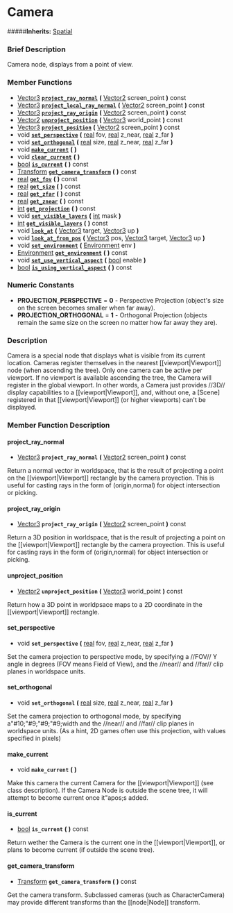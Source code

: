 #  Camera  
#####**Inherits:** [Spatial](class_spatial)

###  Brief Description  
Camera node, displays from a point of view.

###  Member Functions 
  * [Vector3](class_vector3)  **[`project_ray_normal`](#project_ray_normal)**  **(** [Vector2](class_vector2) screen_point  **)** const
  * [Vector3](class_vector3)  **[`project_local_ray_normal`](#project_local_ray_normal)**  **(** [Vector2](class_vector2) screen_point  **)** const
  * [Vector3](class_vector3)  **[`project_ray_origin`](#project_ray_origin)**  **(** [Vector2](class_vector2) screen_point  **)** const
  * [Vector2](class_vector2)  **[`unproject_position`](#unproject_position)**  **(** [Vector3](class_vector3) world_point  **)** const
  * [Vector3](class_vector3)  **[`project_position`](#project_position)**  **(** [Vector2](class_vector2) screen_point  **)** const
  * void  **[`set_perspective`](#set_perspective)**  **(** [real](class_real) fov, [real](class_real) z_near, [real](class_real) z_far  **)**
  * void  **[`set_orthogonal`](#set_orthogonal)**  **(** [real](class_real) size, [real](class_real) z_near, [real](class_real) z_far  **)**
  * void  **[`make_current`](#make_current)**  **(** **)**
  * void  **[`clear_current`](#clear_current)**  **(** **)**
  * [bool](class_bool)  **[`is_current`](#is_current)**  **(** **)** const
  * [Transform](class_transform)  **[`get_camera_transform`](#get_camera_transform)**  **(** **)** const
  * [real](class_real)  **[`get_fov`](#get_fov)**  **(** **)** const
  * [real](class_real)  **[`get_size`](#get_size)**  **(** **)** const
  * [real](class_real)  **[`get_zfar`](#get_zfar)**  **(** **)** const
  * [real](class_real)  **[`get_znear`](#get_znear)**  **(** **)** const
  * [int](class_int)  **[`get_projection`](#get_projection)**  **(** **)** const
  * void  **[`set_visible_layers`](#set_visible_layers)**  **(** [int](class_int) mask  **)**
  * [int](class_int)  **[`get_visible_layers`](#get_visible_layers)**  **(** **)** const
  * void  **[`look_at`](#look_at)**  **(** [Vector3](class_vector3) target, [Vector3](class_vector3) up  **)**
  * void  **[`look_at_from_pos`](#look_at_from_pos)**  **(** [Vector3](class_vector3) pos, [Vector3](class_vector3) target, [Vector3](class_vector3) up  **)**
  * void  **[`set_environment`](#set_environment)**  **(** [Environment](class_environment) env  **)**
  * [Environment](class_environment)  **[`get_environment`](#get_environment)**  **(** **)** const
  * void  **[`set_use_vertical_aspect`](#set_use_vertical_aspect)**  **(** [bool](class_bool) enable  **)**
  * [bool](class_bool)  **[`is_using_vertical_aspect`](#is_using_vertical_aspect)**  **(** **)** const

###  Numeric Constants  
  * **PROJECTION_PERSPECTIVE** = **0** - Perspective Projection (object's size on the screen becomes smaller when far away).
  * **PROJECTION_ORTHOGONAL** = **1** - Orthogonal Projection (objects remain the same size on the screen no matter how far away they are).

###  Description  
Camera is a special node that displays what is visible from its current location. Cameras register themselves in the nearest [[viewport|Viewport]] node (when ascending the tree). Only one camera can be active per viewport. If no viewport is available ascending the tree, the Camera will register in the global viewport. In other words, a Camera just provides //3D// display capabilities to a [[viewport|Viewport]], and, without one, a [Scene] registered in that [[viewport|Viewport]] (or higher viewports) can't be displayed.

###  Member Function Description  

#### <a name="project_ray_normal">project_ray_normal</a>
  * [Vector3](class_vector3)  **`project_ray_normal`**  **(** [Vector2](class_vector2) screen_point  **)** const

Return a normal vector in worldspace, that is the result of projecting a point on the [[viewport|Viewport]] rectangle by the camera proyection. This is useful for casting rays in the form of (origin,normal) for object intersection or picking.

#### <a name="project_ray_origin">project_ray_origin</a>
  * [Vector3](class_vector3)  **`project_ray_origin`**  **(** [Vector2](class_vector2) screen_point  **)** const

Return a 3D position in worldspace, that is the result of projecting a point on the [[viewport|Viewport]] rectangle by the camera proyection. This is useful for casting rays in the form of (origin,normal) for object intersection or picking.

#### <a name="unproject_position">unproject_position</a>
  * [Vector2](class_vector2)  **`unproject_position`**  **(** [Vector3](class_vector3) world_point  **)** const

Return how a 3D point in worldpsace maps to a 2D coordinate in the [[viewport|Viewport]] rectangle.

#### <a name="set_perspective">set_perspective</a>
  * void  **`set_perspective`**  **(** [real](class_real) fov, [real](class_real) z_near, [real](class_real) z_far  **)**

Set the camera projection to perspective mode, by specifying a //FOV// Y angle in degrees (FOV means Field of View), and the //near// and //far// clip planes in worldspace units.

#### <a name="set_orthogonal">set_orthogonal</a>
  * void  **`set_orthogonal`**  **(** [real](class_real) size, [real](class_real) z_near, [real](class_real) z_far  **)**

Set the camera projection to orthogonal mode, by specifying a"#10;"#9;"#9;"#9;width and the //near// and //far// clip planes in worldspace units. (As a hint, 2D games often use this projection, with values specified in pixels)

#### <a name="make_current">make_current</a>
  * void  **`make_current`**  **(** **)**

Make this camera the current Camera for the [[viewport|Viewport]] (see class description). If the Camera Node is outside the scene tree, it will attempt to become current once it"apos;s added.

#### <a name="is_current">is_current</a>
  * [bool](class_bool)  **`is_current`**  **(** **)** const

Return wether the Camera is the current one in the [[viewport|Viewport]], or plans to become current (if outside the scene tree).

#### <a name="get_camera_transform">get_camera_transform</a>
  * [Transform](class_transform)  **`get_camera_transform`**  **(** **)** const

Get the camera transform. Subclassed cameras (such as CharacterCamera) may provide different transforms than the [[node|Node]] transform.
